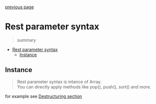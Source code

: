 [previous page](Summary.md)

# Rest parameter syntax

> summary
- [Rest parameter syntax](#rest-parameter-syntax)
  - [Instance](#instance)

## Instance

> Rest parameter syntax is intance of Array.  
> You can directly apply methods like pop(), push(), sort() and more.

for example see [Destructuring section](Destructuring.md)